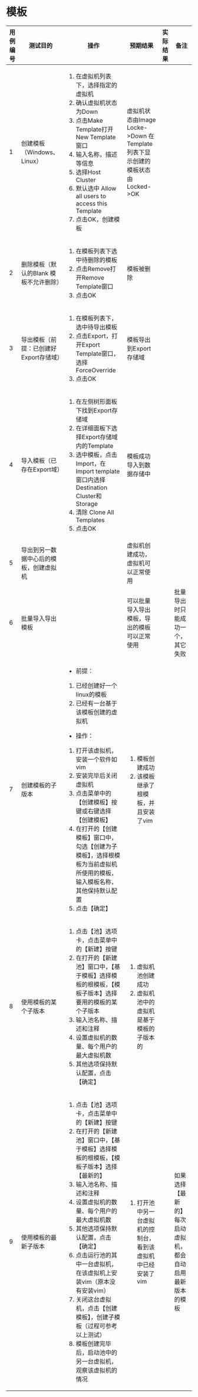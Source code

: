 # 模板

|用例编号|测试目的|操作|预期结果|实际结果|备注|
|--------|--------|----|--------|--------|----|
|1|创建模板（Windows、Linux）|<ol><li>在虚拟机列表下，选择指定的虚拟机</li><li>确认虚拟机状态为Down</li><li>点击Make Template打开New Template窗口</li><li>输入名称，描述等信息</li><li>选择Host Cluster</li><li>默认选中 Allow all users to access this Template</li><li>点击OK，创建模板</li></ol>|虚拟机状态由Image Locke-\>Down 在Template列表下显示创建的模板状态由Locked-\>OK|||
|2|删除模板（默认的Blank 模板不允许删除）|<ol><li>在模板列表下选中待删除的模板</li><li>点击Remove打开Remove Template窗口</li><li>点击OK</li></ol>|模板被删除|||
|3|导出模板（前提：已创建好Export存储域）|<ol><li>在模板列表下，选中待导出模板</li><li>点击Export，打开Export Template窗口，选择 ForceOverride</li><li>点击OK</li></ol>|模板导出到Export存储域|||
|4|导入模板（已存在Export域）|<ol><li>在左侧树形面板下找到Export存储域</li><li>在详细面板下选择Export存储域内的Template</li><li>选中模板，点击Import，在Import template窗口内选择Destination Cluster和Storage</li><li>清除 Clone All Templates</li><li>点击OK</li></ol>|模板成功导入到数据存储中|||
|5|导出到另一数据中心后的模板，创建虚拟机||虚拟机创建成功，虚拟机可以正常使用|||
|6|批量导入导出模板||可以批量导入导出模板，导出的模板可以正常使用||批量导出时只能成功一个，其它失败|
|7|创建模板的子版本|<ul><li>前提：</li></ul><ol><li>已经创建好一个linux的模板</li><li>已经有一台基于该模板创建的虚拟机</li></ol><ul><li>操作：</li></ul><ol><li>打开该虚拟机，安装一个软件如vim</li><li>安装完毕后关闭虚拟机</li><li>点击菜单中的【创建模板】按键或右键选择【创建模板】</li><li>在打开的【创建模板】窗口中，勾选【创建为子模板】，选择根模板为当前虚拟机所使用的模板，输入模板名称，其他保持默认配置</li><li>点击【确定】</li></ol>|<ol><li>模板创建成功</li><li>该模板继承了根模板，并且安装了vim</li></ol>|||
|8|使用模板的某个子版本|<ol><li>点击【池】选项卡，点击菜单中的【新建】按键</li><li>在打开的【新建池】窗口中，【基于模板】选择模板的根模板，【模板子版本】选择要用的模板的某个子版本</li><li>输入池名称、描述和注释</li><li>设置虚拟机的数量、每个用户的最大虚拟机数</li><li>其他选项保持默认配置，点击【确定】</li></ol>|<ol><li>虚拟机池创建成功</li><li>虚拟机池中的虚拟机是基于模板的子版本的</li></ol>|||
|9|使用模板的最新子版本|<ol><li>点击【池】选项卡，点击菜单中的【新建】按键</li><li>在打开的【新建池】窗口中，【基于模板】选择模板的根模板，【模板子版本】选择【最新的】</li><li>输入池名称、描述和注释</li><li>设置虚拟机的数量、每个用户的最大虚拟机数</li><li>其他选项保持默认配置，点击【确定】</li><li>点击运行池的其中一台虚拟机，在该虚拟机上安装vim（原本没有安装vim）</li><li>关闭这台虚拟机，点击【创建模板】，创建子模板（过程可参考以上测试）</li><li>模板创建完毕后，启动池中的另一台虚拟机，观察该虚拟机的情况</li></ol>|<ol><li>打开池中另一台虚拟机的控制台，看到该虚拟机中已经安装了vim</li></ol>||如果选择【最新的】每次启动虚拟机，都会自动启用最新版本的模板|
